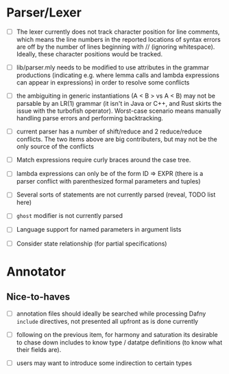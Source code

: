 # Parser/Lexer

- [ ] The lexer currently does not track character position for line comments,
      which means the line numbers in the reported locations of syntax errors
      are off by the number of lines beginning with // (ignoring whitespace).
      Ideally, these character positions would be tracked.

- [ ] lib/parser.mly needs to be modified to use attributes in the grammar
      productions (indicating e.g. where lemma calls and lambda expressions can
      appear in expressions) in order to resolve some conflicts

- [ ] the ambiguiting in generic instantiations (A < B > vs A < B) may not be
      parsable by an LR(1) grammar (it isn't in Java or C++, and Rust skirts the
      issue with the turbofish operator). Worst-case scenario means manually
      handling parse errors and performing backtracking.

- [ ] current parser has a number of shift/reduce and 2 reduce/reduce conflicts.
      The two items above are big contributers, but may not be the only source
      of the conflicts

- [ ] Match expressions require curly braces around the case tree.

- [ ] lambda expressions can only be of the form ID => EXPR (there is a parser
      conflict with parenthesized formal parameters and tuples)

- [ ] Several sorts of statements are not currently parsed (reveal, TODO list
      here)

- [ ] `ghost` modifier is not currently parsed

- [ ] Language support for named parameters in argument lists

- [ ] Consider state relationship (for partial specifications)

# Annotator

## Nice-to-haves
- [ ] annotation files should ideally be searched while processing Dafny
      `include` directives, not presented all upfront as is done currently
- [ ] following on the previous item, for harmony and saturation its desirable
      to chase down includes to know type / datatpe definitions (to know what
      their fields are).

- [ ] users may want to introduce some indirection to certain types

